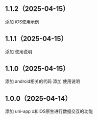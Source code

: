 ## 1.1.2（2025-04-15）
添加 iOS使用示例
## 1.1.1（2025-04-15）
添加 使用说明
## 1.1.0（2025-04-15）
添加 android相关的代码
添加 使用说明
## 1.0.0（2025-04-14）
添加 uni-app x和iOS原生进行数据交互的功能
